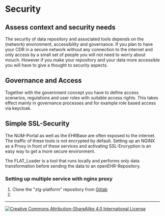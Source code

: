 # Security

## Assess context and security needs
The security of data repository and associated tools depends on the (network) environment, accessibility and governance. If you plan to have your CDR in a secure network without any connection to the internet and only access by a small set of people you will not need to worry about mouch. However if you make your repository and your data more accessible you will have to give a thought to security aspects.

## Governance and Access
Together with the government concept you have to define access scenarios, regulations and user roles with suitable access rights. This takes effect mainly in governance processes and for example role based access via keycloak.

## Simple SSL-Security
The NUM-Portal as well as the EHRBase are often exposed to the internet. The traffic of these tools is not encrypted by default. Setting up an NGINX as a Proxy in front of these services and activating SSL-Encryption is an easy way to get a more secure environment.

The FLAT_Loader is a tool that runs locally and performs only data transformation before sending the data to an openEHR-Repository.

### Setting up multiple service with nginx proxy
1. Clone the "zlg-platform" repository from [Gitlab](https://gitlab.gwdg.de/medinf/ivf/zukunftslabor-gesundheit/zlg-platform)
2. 

---
[![Creative Commons Attribution-ShareAlike 4.0 International License](https://i.creativecommons.org/l/by-sa/4.0/88x31.png "Creative Commons Attribution-ShareAlike 4.0 International License")](http://creativecommons.org/licenses/by-sa/4.0/)